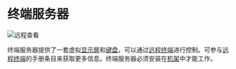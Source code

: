 # 终端服务器

![远程查看](oredict:opencomputers:terminalServer)

终端服务器提供了一套虚拟[显示屏](../block/screen1.md)和[键盘](../block/keyboard.md)，可以通过[远程终端](terminal.md)进行控制。可参与[远程终端](terminal.md)的手册条目来获取更多信息。终端服务器必须安装在[机架](../block/rack.md)中才能工作。
